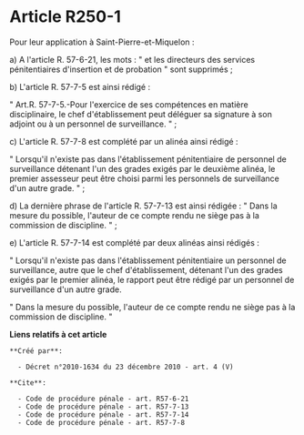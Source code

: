 # Article R250-1

Pour leur application à Saint-Pierre-et-Miquelon : 

a) A l'article R. 57-6-21, les mots : " et les directeurs des services pénitentiaires d'insertion et de probation " sont
supprimés ; 

b) L'article R. 57-7-5 est ainsi rédigé : 

" Art.R. 57-7-5.-Pour l'exercice de ses compétences en matière disciplinaire, le chef d'établissement peut déléguer sa
signature à son adjoint ou à un personnel de surveillance. " ; 

c) L'article R. 57-7-8 est complété par un alinéa ainsi rédigé : 

" Lorsqu'il n'existe pas dans l'établissement pénitentiaire de personnel de surveillance détenant l'un des grades exigés par
le deuxième alinéa, le premier assesseur peut être choisi parmi les personnels de surveillance d'un autre grade. " ; 

d) La dernière phrase de l'article R. 57-7-13 est ainsi rédigée : " Dans la mesure du possible, l'auteur de ce compte rendu
ne siège pas à la commission de discipline. " ; 

e) L'article R. 57-7-14 est complété par deux alinéas ainsi rédigés : 

" Lorsqu'il n'existe pas dans l'établissement pénitentiaire un personnel de surveillance, autre que le chef d'établissement,
détenant l'un des grades exigés par le premier alinéa, le rapport peut être rédigé par un personnel de surveillance d'un
autre grade. 

" Dans la mesure du possible, l'auteur de ce compte rendu ne siège pas à la commission de discipline. "

**Liens relatifs à cet article**

	**Créé par**:

	  - Décret n°2010-1634 du 23 décembre 2010 - art. 4 (V)

	**Cite**:

	  - Code de procédure pénale - art. R57-6-21
	  - Code de procédure pénale - art. R57-7-13
	  - Code de procédure pénale - art. R57-7-14
	  - Code de procédure pénale - art. R57-7-8
